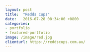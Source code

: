 ```yaml
---
layout: post
title:  "Redds Cups"
date:   2016-07-28 08:34:00 +0800
categories:
- portfolio
- featured-portfolio
image: /image/red.jpg
clienturl: https://reddscups.com.au/
---
```

